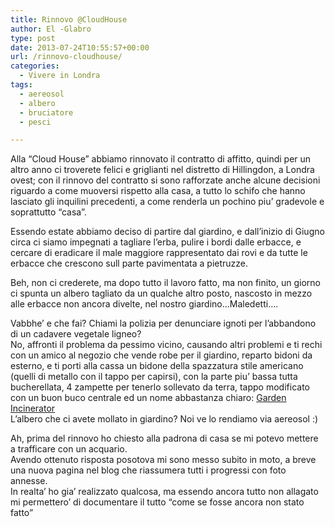 ```yaml
---
title: Rinnovo @CloudHouse
author: El -Glabro
type: post
date: 2013-07-24T10:55:57+00:00
url: /rinnovo-cloudhouse/
categories:
  - Vivere in Londra
tags:
  - aereosol
  - albero
  - bruciatore
  - pesci

---
```

Alla &#8220;Cloud House&#8221; abbiamo rinnovato il contratto di affitto, quindi per un altro anno ci troverete felici e griglianti nel distretto di Hillingdon, a Londra ovest; con il rinnovo del contratto si sono rafforzate anche alcune decisioni riguardo a come muoversi rispetto alla casa, a tutto lo schifo che hanno lasciato gli inquilini precedenti, a come renderla un pochino piu&#8217; gradevole e soprattutto &#8220;casa&#8221;.

Essendo estate abbiamo deciso di partire dal giardino, e dall&#8217;inizio di Giugno circa ci siamo impegnati a tagliare l&#8217;erba, pulire i bordi dalle erbacce, e cercare di eradicare il male maggiore rappresentato dai rovi e da tutte le erbacce che crescono sull parte pavimentata a pietruzze.

Beh, non ci crederete, ma dopo tutto il lavoro fatto, ma non finito, un giorno ci spunta un albero tagliato da un qualche altro posto, nascosto in mezzo alle erbacce non ancora divelte, nel nostro giardino&#8230;Maledetti&#8230;.

Vabbhe&#8217; e che fai? Chiami la polizia per denunciare ignoti per l&#8217;abbandono di un cadavere vegetale ligneo?  
No, affronti il problema da pessimo vicino, causando altri problemi e ti rechi con un amico al negozio che vende robe per il giardino, reparto bidoni da esterno, e ti porti alla cassa un bidone della spazzatura stile americano (quelli di metallo con il tappo per capirsi), con la parte piu&#8217; bassa tutta bucherellata, 4 zampette per tenerlo sollevato da terra, tappo modificato con un buon buco centrale ed un nome abbastanza chiaro: <a href="http://www.homebase.co.uk/webapp/wcs/stores/servlet/ProductDisplay?langId=110&#038;storeId=10151&#038;partNumber=095958" title="Garden Incinerator" target="_blank">Garden Incinerator</a>  
L&#8217;albero che ci avete mollato in giardino? Noi ve lo rendiamo via aereosol :)

Ah, prima del rinnovo ho chiesto alla padrona di casa se mi potevo mettere a trafficare con un acquario.  
Avendo ottenuto risposta posotova mi sono messo subito in moto, a breve una nuova pagina nel blog che riassumera tutti i progressi con foto annesse.  
In realta&#8217; ho gia&#8217; realizzato qualcosa, ma essendo ancora tutto non allagato mi permettero&#8217; di documentare il tutto &#8220;come se fosse ancora non stato fatto&#8221;